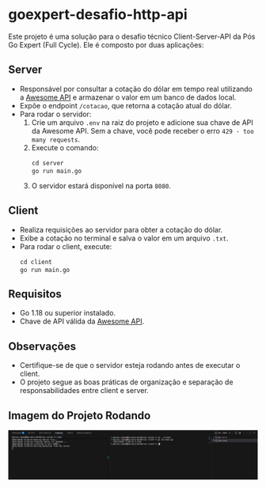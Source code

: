 # goexpert-desafio-http-api

Este projeto é uma solução para o desafio técnico Client-Server-API da Pós Go Expert (Full Cycle). Ele é composto por duas aplicações:

## Server

- Responsável por consultar a cotação do dólar em tempo real utilizando a [Awesome API](https://awesomeapi.com.br) e armazenar o valor em um banco de dados local.
- Expõe o endpoint `/cotacao`, que retorna a cotação atual do dólar.
- Para rodar o servidor:
  1. Crie um arquivo `.env` na raiz do projeto e adicione sua chave de API da Awesome API. Sem a chave, você pode receber o erro `429 - too many requests`.
  2. Execute o comando:
     ```
     cd server
     go run main.go
     ```
  3. O servidor estará disponível na porta `8080`.

## Client

- Realiza requisições ao servidor para obter a cotação do dólar.
- Exibe a cotação no terminal e salva o valor em um arquivo `.txt`.
- Para rodar o client, execute:
  ```
  cd client
  go run main.go
  ```

## Requisitos

- Go 1.18 ou superior instalado.
- Chave de API válida da [Awesome API](https://awesomeapi.com.br).

## Observações

- Certifique-se de que o servidor esteja rodando antes de executar o client.
- O projeto segue as boas práticas de organização e separação de responsabilidades entre client e server.

## Imagem do Projeto Rodando

![Diagrama do Projeto](go-expert-http-api.png)